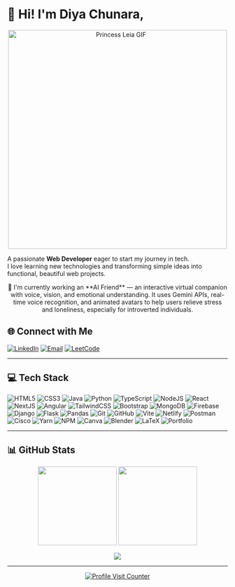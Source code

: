 # 👋 Hi! I'm **Diya Chunara**,

<p align="center">
  <img src="https://media.giphy.com/media/7Gc0z3LjGFPKHB32pE/giphy.gif" alt="Princess Leia GIF" width="500"/>
</p>


  A passionate **Web Developer** eager to start my journey in tech.  
  I love learning new technologies and transforming simple ideas into functional, beautiful web projects. 


   
<p align="center">
  🌟 I'm currently working an **AI Friend** — an interactive virtual companion with voice, vision, and emotional understanding.  
  It uses Gemini APIs, real-time voice recognition, and animated avatars to help users relieve stress and loneliness,  
  especially for introverted individuals.  
</p>

## 🌐 Connect with Me
[![LinkedIn](https://img.shields.io/badge/LinkedIn-%230077B5.svg?logo=linkedin&logoColor=white)](https://linkedin.com/in/diyachunara)
[![Email](https://img.shields.io/badge/Email-D14836?logo=gmail&logoColor=white)](mailto:diyaachunara@gmail.com)
[![LeetCode](https://img.shields.io/badge/LeetCode-%23FFA116.svg?logo=leetcode&logoColor=white)](https://leetcode.com/diyachunara/)


---

## 💻 Tech Stack
![HTML5](https://img.shields.io/badge/html5-%23E34F26.svg?style=for-the-badge&logo=html5&logoColor=white)
![CSS3](https://img.shields.io/badge/css3-%231572B6.svg?style=for-the-badge&logo=css3&logoColor=white)
![Java](https://img.shields.io/badge/java-%23ED8B00.svg?style=for-the-badge&logo=openjdk&logoColor=white)
![Python](https://img.shields.io/badge/python-3670A0?style=for-the-badge&logo=python&logoColor=ffdd54)
![TypeScript](https://img.shields.io/badge/typescript-%23007ACC.svg?style=for-the-badge&logo=typescript&logoColor=white)
![NodeJS](https://img.shields.io/badge/node.js-6DA55F?style=for-the-badge&logo=node.js&logoColor=white)
![React](https://img.shields.io/badge/react-%2320232a.svg?style=for-the-badge&logo=react&logoColor=%2361DAFB)
![NextJS](https://img.shields.io/badge/Next-black?style=for-the-badge&logo=next.js&logoColor=white)
![Angular](https://img.shields.io/badge/angular-%23DD0031.svg?style=for-the-badge&logo=angular&logoColor=white)
![TailwindCSS](https://img.shields.io/badge/tailwindcss-%2338B2AC.svg?style=for-the-badge&logo=tailwind-css&logoColor=white)
![Bootstrap](https://img.shields.io/badge/bootstrap-%238511FA.svg?style=for-the-badge&logo=bootstrap&logoColor=white)
![MongoDB](https://img.shields.io/badge/MongoDB-%234ea94b.svg?style=for-the-badge&logo=mongodb&logoColor=white)
![Firebase](https://img.shields.io/badge/firebase-%23039BE5.svg?style=for-the-badge&logo=firebase&logoColor=white)
![Django](https://img.shields.io/badge/django-%23092E20.svg?style=for-the-badge&logo=django&logoColor=white)
![Flask](https://img.shields.io/badge/flask-%23000.svg?style=for-the-badge&logo=flask&logoColor=white)
![Pandas](https://img.shields.io/badge/pandas-%23150458.svg?style=for-the-badge&logo=pandas&logoColor=white)
![Git](https://img.shields.io/badge/git-%23F05033.svg?style=for-the-badge&logo=git&logoColor=white)
![GitHub](https://img.shields.io/badge/github-%23121011.svg?style=for-the-badge&logo=github&logoColor=white)
![Vite](https://img.shields.io/badge/vite-%23646CFF.svg?style=for-the-badge&logo=vite&logoColor=white)
![Netlify](https://img.shields.io/badge/netlify-%23000000.svg?style=for-the-badge&logo=netlify&logoColor=#00C7B7)
![Postman](https://img.shields.io/badge/Postman-FF6C37?style=for-the-badge&logo=postman&logoColor=white)
![Cisco](https://img.shields.io/badge/cisco-%23049fd9.svg?style=for-the-badge&logo=cisco&logoColor=black)
![Yarn](https://img.shields.io/badge/yarn-%232C8EBB.svg?style=for-the-badge&logo=yarn&logoColor=white)
![NPM](https://img.shields.io/badge/NPM-%23CB3837.svg?style=for-the-badge&logo=npm&logoColor=white)
![Canva](https://img.shields.io/badge/Canva-%2300C4CC.svg?style=for-the-badge&logo=Canva&logoColor=white)
![Blender](https://img.shields.io/badge/blender-%23F5792A.svg?style=for-the-badge&logo=blender&logoColor=white)
![LaTeX](https://img.shields.io/badge/latex-%23008080.svg?style=for-the-badge&logo=latex&logoColor=white)
![Portfolio](https://img.shields.io/badge/Portfolio-%23000000.svg?style=for-the-badge&logo=firefox&logoColor=#FF7139)

---

## 📊 GitHub Stats
<p align="center">
  <img src="https://github-readme-stats.vercel.app/api?username=diyaachunara&theme=dark&hide_border=false&include_all_commits=true&count_private=true" height="180em"/>
  <img src="https://nirzak-streak-stats.vercel.app/?user=diyaachunara&theme=dark&hide_border=false" height="180em"/>
</p>

<p align="center">
  <img src="https://github-readme-stats.vercel.app/api/top-langs/?username=diyaachunara&theme=dark&hide_border=false&layout=compact"/>
</p>

---

<p align="center">
  <a href="https://visitcount.itsvg.in">
    <img src="https://visitcount.itsvg.in/api?id=diyaachunara&icon=0&color=0" alt="Profile Visit Counter" />
  </a>
</p>
